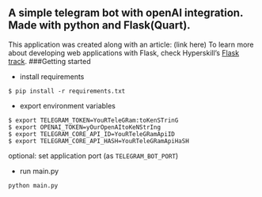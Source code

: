 ## A simple telegram bot with openAI integration. Made with python and Flask(Quart).

This application was created along with an article: (link here)
To learn more about developing web applications with Flask, check Hyperskill’s [Flask track](https://hyperskill.org/tracks/29).
###Getting started
* install requirements
```
$ pip install -r requirements.txt
```

* export environment variables
```
$ export TELEGRAM_TOKEN=YouRTeleGRam:toKenSTrinG
$ export OPENAI_TOKEN=yOurOpenAItoKeNStrIng
$ export TELEGRAM_CORE_API_ID=YouRTeleGRamApiID
$ export TELEGRAM_CORE_API_HASH=YouRTeleGRamApiHaSH
```
optional: set application port (as `TELEGRAM_BOT_PORT`)

* run main.py
```
python main.py
```